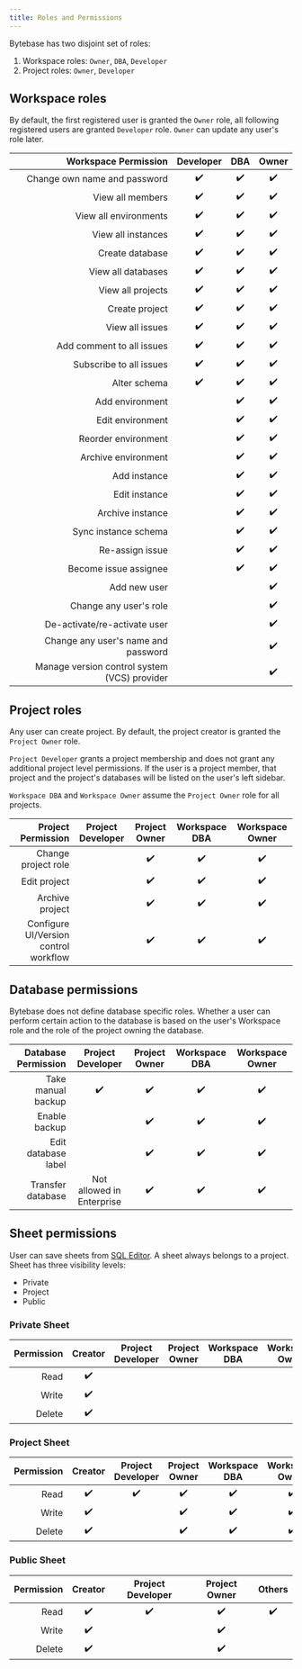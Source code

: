 ```yaml
---
title: Roles and Permissions
---
```


Bytebase has two disjoint set of roles:

1. Workspace roles: `Owner`, `DBA`, `Developer`
2. Project roles: `Owner`, `Developer`

## Workspace roles

By default, the first registered user is granted the `Owner` role, all following registered users are granted `Developer` role. `Owner` can update any user's role later.

|                         Workspace Permission | Developer | DBA | Owner |
| -------------------------------------------: | :-------: | :-: | :---: |
|                 Change own name and password |    ✔️     | ✔️  |  ✔️   |
|                             View all members |    ✔️     | ✔️  |  ✔️   |
|                        View all environments |    ✔️     | ✔️  |  ✔️   |
|                           View all instances |    ✔️     | ✔️  |  ✔️   |
|                              Create database |    ✔️     | ✔️  |  ✔️   |
|                           View all databases |    ✔️     | ✔️  |  ✔️   |
|                            View all projects |    ✔️     | ✔️  |  ✔️   |
|                               Create project |    ✔️     | ✔️  |  ✔️   |
|                              View all issues |    ✔️     | ✔️  |  ✔️   |
|                    Add comment to all issues |    ✔️     | ✔️  |  ✔️   |
|                      Subscribe to all issues |    ✔️     | ✔️  |  ✔️   |
|                                 Alter schema |    ✔️     | ✔️  |  ✔️   |
|                              Add environment |           | ✔️  |  ✔️   |
|                             Edit environment |           | ✔️  |  ✔️   |
|                          Reorder environment |           | ✔️  |  ✔️   |
|                          Archive environment |           | ✔️  |  ✔️   |
|                                 Add instance |           | ✔️  |  ✔️   |
|                                Edit instance |           | ✔️  |  ✔️   |
|                             Archive instance |           | ✔️  |  ✔️   |
|                         Sync instance schema |           | ✔️  |  ✔️   |
|                              Re-assign issue |           | ✔️  |  ✔️   |
|                        Become issue assignee |           | ✔️  |  ✔️   |
|                                 Add new user |           |     |  ✔️   |
|                       Change any user's role |           |     |  ✔️   |
|                 De-activate/re-activate user |           |     |  ✔️   |
|          Change any user's name and password |           |     |  ✔️   |
| Manage version control system (VCS) provider |           |     |  ✔️   |

## Project roles

Any user can create project. By default, the project creator is granted the `Project Owner` role.

<hint-block type="info">

`Project Developer` grants a project membership and does not grant any additional project level permissions. If the user is a project member, that project and the project's databases will be listed on the user's left sidebar.

</hint-block>

<hint-block type="info">

`Workspace DBA` and `Workspace Owner` assume the `Project Owner` role for all projects.

</hint-block>

|                    Project Permission | Project Developer | Project Owner | Workspace DBA | Workspace Owner |
| ------------------------------------: | :---------------: | :-----------: | :-----------: | :-------------: |
|                   Change project role |                   |      ✔️       |      ✔️       |       ✔️        |
|                          Edit project |                   |      ✔️       |      ✔️       |       ✔️        |
|                       Archive project |                   |      ✔️       |      ✔️       |       ✔️        |
| Configure UI/Version control workflow |                   |      ✔️       |      ✔️       |       ✔️        |

## Database permissions

Bytebase does not define database specific roles. Whether a user can perform certain action to the database is based on the user's Workspace role and the role of the project owning the database.

| Database Permission |     Project Developer     | Project Owner | Workspace DBA | Workspace Owner |
| ------------------: | :-----------------------: | :-----------: | :-----------: | :-------------: |
|  Take manual backup |            ✔️             |      ✔️       |      ✔️       |       ✔️        |
|       Enable backup |                           |      ✔️       |      ✔️       |       ✔️        |
| Edit database label |                           |      ✔️       |      ✔️       |       ✔️        |
|   Transfer database | Not allowed in Enterprise |      ✔️       |      ✔️       |       ✔️        |

## Sheet permissions

User can save sheets from [SQL Editor](/docs/sql-editor/overview). A sheet always belongs to a project. Sheet has three visibility levels:

- Private
- Project
- Public

### Private Sheet

| Permission | Creator | Project Developer | Project Owner | Workspace DBA | Workspace Owner |
| ---------: | :-----: | :---------------: | :-----------: | ------------- | --------------- |
|       Read |   ✔️    |                   |               |               |                 |
|      Write |   ✔️    |                   |               |               |                 |
|     Delete |   ✔️    |                   |               |               |                 |

### Project Sheet

| Permission | Creator | Project Developer | Project Owner | Workspace DBA | Workspace Owner |
| ---------: | :-----: | :---------------: | :-----------: | :-----------: | :-------------: |
|       Read |   ✔️    |        ✔️         |      ✔️       |      ✔️       |       ✔️        |
|      Write |   ✔️    |                   |      ✔️       |      ✔️       |       ✔️        |
|     Delete |   ✔️    |                   |      ✔️       |      ✔️       |       ✔️        |

### Public Sheet

| Permission | Creator | Project Developer | Project Owner | Others |
| ---------: | :-----: | :---------------: | :-----------: | :----: |
|       Read |   ✔️    |        ✔️         |      ✔️       |   ✔️   |
|      Write |   ✔️    |                   |      ✔️       |        |
|     Delete |   ✔️    |                   |      ✔️       |        |
